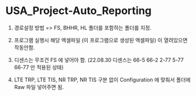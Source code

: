 # USA_Project-Auto_Reporting

1. 경로설정 방법
=> FS, BHHR, HL 폴더를 포함하는 폴더를 지정.

2. 프로그램 실행시 해당 엑셀파일 (이 프로그램으로 생성된 엑셀파일) 이 열려있으면 작동안함.

3. 디센스는 무조건 FS 에 넣어야 함.
   (22.08.30 디센스는 66-5 66-2 2-77 5-77 66-77 만 적용된 상태)

4. LTE TRP, LTE TIS, NR TRP, NR TIS 구분 없이 Configuration 에 맞춰서 폴더에 Raw 파일 넣어주면 됨.
